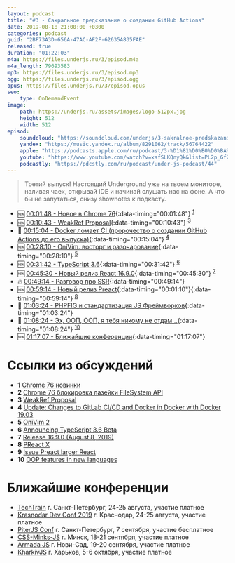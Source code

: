 ```yaml
---
layout: podcast
title: "#3 - Сакральное предсказание о создании GitHub Actions"
date: 2019-08-18 21:00:00 +0300
categories: podcast
guid: "2BF73A3D-656A-47AC-AF2F-62635A835FAE"
released: true
duration: "01:22:03"
m4a: https://files.underjs.ru/3/episod.m4a
m4a_length: 79693583
mp3: https://files.underjs.ru/3/episod.mp3
ogg: https://files.underjs.ru/3/episod.ogg
opus: https://files.underjs.ru/3/episod.opus
seo:
    type: OnDemandEvent
image:
    path: https://underjs.ru/assets/images/logo-512px.jpg
    height: 512
    width: 512
episod:
    soundcloud: "https://soundcloud.com/underjs/3-sakralnoe-predskazanie-o-sozdanii-github-actions"
    yandex: "https://music.yandex.ru/album/8291062/track/56764422"
    apple: "https://podcasts.apple.com/ru/podcast/3-%D1%81%D0%B0%D0%BA%D1%80%D0%B0%D0%BB%D1%8C%D0%BD%D0%BE%D0%B5-%D0%BF%D1%80%D0%B5%D0%B4%D1%81%D0%BA%D0%B0%D0%B7%D0%B0%D0%BD%D0%B8%D0%B5-%D0%BE-%D1%81%D0%BE%D0%B7%D0%B4%D0%B0%D0%BD%D0%B8%D0%B8-github-actions/id1475405773?i=1000447217367"
    youtube: "https://www.youtube.com/watch?v=xsfSLKQnyQk&list=PL2p_GfZz-_1OWXrKUZRBc8LzMz5FJNXW7"
    podcastly: "https://pdcstly.com/ru/podcast/under-js-podcast/44"
---
```


> Третий выпуск! Настоящий Underground уже на твоем мониторе, наливая чаек, открывай IDE и начинай слушать нас на фоне. А что бы не запутаться, снизу shownotes к подкасту.

- 🆕 [00:01:48 - Новое в Chrome 76](#){:data-timing="00:01:48"} <sup>[1](#note1)</sup>
- 🆕 [00:10:43 - WeakRef Proposal](#){:data-timing="00:10:43"} <sup>[3](#note3)</sup>
- 🤔 [00:15:04 - Docker ломает CI (пророчество о создании GitHub Actions до его выпуска)](#){:data-timing="00:15:04"} <sup>[4](#note4)</sup>
- 🆕 [00:28:10 - OniVim. восторг и разочарование](#){:data-timing="00:28:10"} <sup>[5](#note5)</sup>
- 🆕 [00:31:42 - TypeScript 3.6](#){:data-timing="00:31:42"} <sup>[6](#note6)</sup>
- 🆕 [00:45:30 - Новый релиз React 16.9.0](#){:data-timing="00:45:30"} <sup>[7](#note7)</sup>
- 🔥 [00:49:14 - Разговор про SSR](#){:data-timing="00:49:14"}
- 🆕 [00:59:14 - Новый релиз Preact](#){:data-timing="00:01:10"}{:data-timing="00:59:14"} <sup>[8](#note8)</sup>
- 🤔 [01:03:24 - PHPFIG и стандартизация JS Фреймворков](#){:data-timing="01:03:24"}
- 🤔 [01:08:24 - Эх, ООП, ООП, я тебя никому не отдам...](#){:data-timing="01:08:24"} <sup>[10](#note10)</sup>
- 🆕 [01:17:07 - Ближайшие конференции](#){:data-timing="01:17:07"}

# Ссылки из обсуждений

- <b id="note1">1</b> [Chrome 76 новинки](https://www.opennet.ru/opennews/art.shtml?num=51090)
- <b id="note2">2</b> [Chrome 76 блокировка лазейки FileSystem API](http://www.opennet.ru/opennews/art.shtml?num=51122)
- <b id="note3">3</b> [WeakRef Proposal](https://github.com/tc39/proposal-weakrefs)
- <b id="note4">4</b> [Update: Changes to GitLab CI/CD and Docker in Docker with Docker 19.03](https://about.gitlab.com/2019/07/31/docker-in-docker-with-docker-19-dot-03/)
- <b id="note5">5</b> [OniVim 2](https://v2.onivim.io/)
- <b id="note6">6</b> [Announcing TypeScript 3.6 Beta](https://devblogs.microsoft.com/typescript/announcing-typescript-3-6-beta/)
- <b id="note7">7</b> [Release 16.9.0 (August 8, 2019)](https://github.com/facebook/react/releases/tag/v16.9.0)
- <b id="note8">8</b> [PReact X](https://github.com/preactjs/preact/releases)
- <b id="note9">9</b> [Issue Preact larger React](https://github.com/preactjs/preact/issues/1289)
- <b id="note10">10</b> [OOP features in new languages](https://news.ycombinator.com/item?id=20320752&utm_source=twitter.com&utm_medium=social&utm_campaign=uvlekatelnoe-obsuzhdenie-na-hacker-news&utm_content=31000962)

# Ближайшие конференции

- [TechTrain](https://techtrain.ru/) г. Санкт-Петербург, 24-25 августа, участие платное
- [Krasnodar Dev Conf 2019](https://krd.dev/events/14) г. Краснодар, 24-25 августа, участие платное
- [PiterJS Conf](https://conf.piterjs.org/) г. Санкт-Петербург, 7 сентября, участие бесплатное
- [CSS-Minks-JS](https://css-minsk-js.by/) г. Минск, 18-21 сентября, участие платное
- [Armada JS](https://www.armada-js.com/) г. Нови-Сад, 19-20 сентября, участие платное
- [KharkivJS](https://kharkivjs.org/) г. Харьков, 5-6 октября, участие платное
